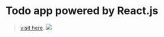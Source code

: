 # Todo app powered by React.js
> [visit here](https://nicknamed19.github.io/React-ToDo/).
![](https://i.imgur.com/gg3SS6p.png)


